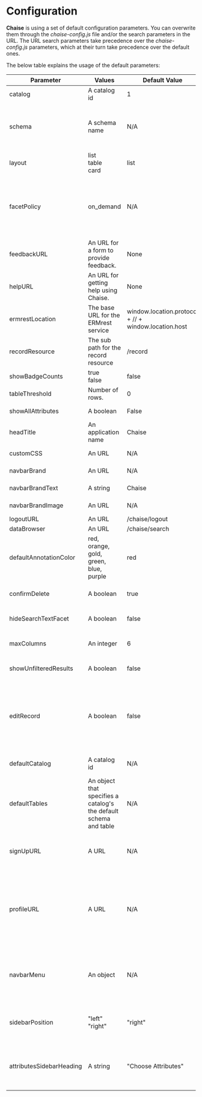 # Configuration

**Chaise** is using a set of default configuration parameters. You can overwrite them through the _chaise-config.js_ file and/or the search parameters in the URL. The URL search parameters take precedence over the _chaise-config.js_ parameters, which at their turn take precedence over the default ones.

The below table explains the usage of the default parameters:

| Parameter | Values | Default Value | chaise-config.js | URL | Remarks |
|-----------|--------|---------------|------------------|-----|---------|
| catalog | A catalog id | 1 | "catalog":\<id\> | catalog=\<id\> | The catalog id has a numeric value |
| schema | A schema name | N/A | "schema":\<name\> | schema=\<name\> | A default value can be established through the [schema annotation default keys](https://github.com/informatics-isi-edu/chaise/blob/master/doc/annotation.md#schema-annotations). <br> A random schema of the catalog is selected if it is not specified otherwise. |
| layout | list <br> table <br> card | list | "layout":\<value\> | layout=\<value\> | The view the summary page will be rendered. |
| facetPolicy | on_demand | N/A | "facetPolicy":\<value\> | N/A | If present with the _on_demand_ value, requests (for facets count and for facets distinct values) will be issued only for the selected facets. <br> At start up, the facets with the "top" annotation will be selected.<br>  On demand, you can check also other facets. |
| feedbackURL | An URL for a form to provide feedback. | None | "feedbackURL":\<URL\> | N/A | |
| helpURL | An URL for getting help using Chaise. | None | "helpURL":\<URL\> | N/A | |
| ermrestLocation | The base URL for the ERMrest service | window.location.protocol + // + window.location.host | "ermrestLocation": \<URL\> | N/A | The location of the ERMrest service. |
| recordResource | The sub path for the record resource | /record | "recordResource":\<value\> | N/A | |
| showBadgeCounts | true <br> false | false | "showBadgeCounts":\<value\> | N/A | If true, facet counts will be displayed in the sidebar. |
| tableThreshold | Number of rows. | 0 | "tableThreshold":\<value\> | N/A | Max number of rows default to transpose view. |
| showAllAttributes | A boolean | False | "showAllAttributes":\<value\> | N/A | If present and True, select all the attributes in the search page. |
| headTitle | An application name | Chaise | "headTitle":\<value\> | N/A | The application name. |
| customCSS | An URL | N/A | "customCSS":\<value\> | N/A | The URL for a style sheet file to be applied for the application header. |
| navbarBrand | An URL | N/A | "navbarBrand":\<value\> | N/A | The URL for the branding logo in the top navigation bar. |
| navbarBrandText | A string | Chaise | "navbarBrandText":\<value\> | N/A | The value to be displayed in the navigation bar. |
| navbarBrandImage | An URL | N/A | "navbarBrandImage":\<value\> | N/A | The URL for an image to be displayed in the navigation bar. |
| logoutURL | An URL | /chaise/logout | "logoutURL":\<value\> | N/A | The URL to the logout page. |
| dataBrowser | An URL | /chaise/search | "dataBrowser":\<value\> | N/A | The URL to continue after a logout. |
| defaultAnnotationColor | red, orange, gold, green, blue, purple | red | "defaultAnnotationColor":\<value\> | N/A | In `/chaise/viewer`, annotations' borders and colors will default to this value. |
| confirmDelete | A boolean | true | "confirmDelete":\<value\> | N/A | If `false`, the user will **not** be prompted by a modal when deleting an item |
| hideSearchTextFacet | A boolean | false | "hideSearchTextFacet":\<value\> | N/A | Whether the search box for attributes names and values should be hidden |
| maxColumns | An integer | 6 | "maxColumns":\<value\> | N/A | The maximum number of columns to be displayed in the search result table |
| showUnfilteredResults | A boolean | false | "showUnfilteredResults":\<value\> | N/A | If present and equal **true**, data will be displayed in the search result table even if no filter was selected. |
| editRecord | A boolean | false | "editRecord":\<value\> | N/A | If not present or equal to **true**, the recordedit page allows for inserting records and editing records. The record page will have an edit button for both of these cases as well. If equal to **false**, a dialog appears on recordedit that disallows use of the app and the edit button does not appear in the record app |
| defaultCatalog | A catalog id | N/A | "defaultCatalog":\<id\> | N/A | The catalog id has a numeric value. Use this parameter to specify which catalog Chaise shows by default. |
| defaultTables | An object that specifies a catalog's the default schema and table | N/A | "defaultTables": {N: {"schema": S, "table": T}, ...} | N/A | Use this parameter to specify for each catalog `N`, which table `T` Chaise shows by default. |
| signUpURL | A URL | N/A | "signUpURL":\<your_URL\> | N/A | Use this parameter to specify what the "Sign Up" link in the navbar should link to. If `signUpURL` is unspecified, the navbar will not display a "Sign Up" link. |
| profileURL | A URL | N/A | "profileURL":\<your_URL\> | N/A | When a user is logged in, the navbar displays the user's username. Use this parameter to specify what the username in the navbar should link to (e.g. `https://www.globus.org/app/account` if your deployment uses Globus authentication). If `profileURL` is unspecified, the navbar will display the username as regular text. |
| navbarMenu | An object | N/A | "navbarMenu":\{...\} | N/A | Use this parameter to customize the menu items displayed in the navbar at the top of all Chaise apps by supplying an object with your links and/or dropdown menus. Consult the _chaise-config.js_ file for more details about format. |
| sidebarPosition | "left" <br> "right" | "right" | "sidebarPosition": <value> | N/A | Applies to the Search app only. If <value> is "left", the sidebar will be on the left and the main content will shift left correspondingly. If <value> is "right", the sidebar will be on the right. |
| attributesSidebarHeading | A string | "Choose Attributes" | "attributesSidebarHeading": <value> | N/A | Applies to Search app only. Use this parameter to customize the heading displayed in at the top of the Attributes sidebar (usually the first sidebar that appears when the Search app loads). |
